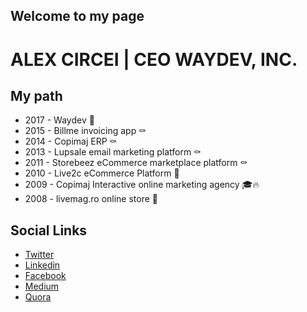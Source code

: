## Welcome to my page
# ALEX CIRCEI | **CEO** WAYDEV, INC.


## My path

- 2017 - Waydev 🚀
- 2015 - Billme invoicing app ⚰️
- 2014 - Copimaj ERP ⚰️
- 2013 - Lupsale email marketing platform ⚰️
- 2011 - Storebeez eCommerce marketplace platform ⚰️
- 2010 - Live2c eCommerce Platform 🍾
- 2009 - Copimaj Interactive online marketing agency 🎓🔥
- 2008 - livemag.ro online store 🍾

## Social Links

- [Twitter](http://www.twitter.com/alexcircei)
- [Linkedin](http://www.linkedin/com/in/alexcircei)
- [Facebook](http://www.facebook.com/alexcircei)
- [Medium](https://medium.com/@alexcircei)
- [Quora](https://www.quora.com/profile/Alex-Circei)
